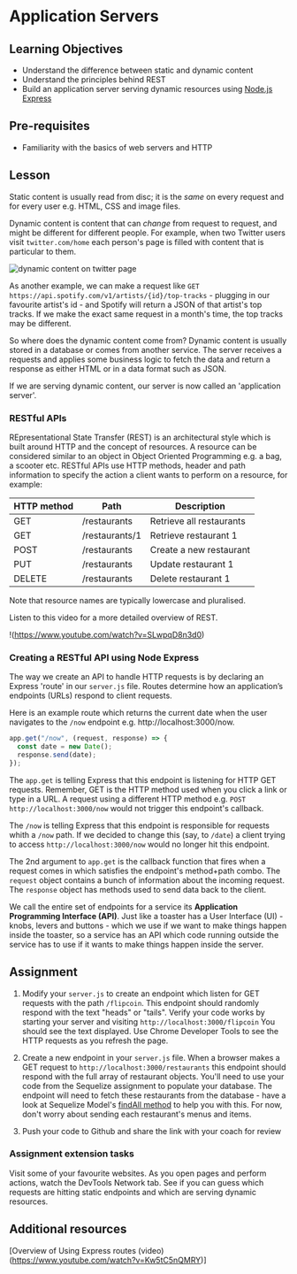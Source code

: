 # Application Servers

## Learning Objectives

- Understand the difference between static and dynamic content
- Understand the principles behind REST
- Build an application server serving dynamic resources using [Node.js Express](https://expressjs.com/)

## Pre-requisites

- Familiarity with the basics of web servers and HTTP

## Lesson

Static content is usually read from disc; it is the <em>same</em> on every request and for every user e.g. HTML, CSS and image files.

Dynamic content is content that can <em>change</em> from request to request, and might be different for different people. For example, when two Twitter users visit `twitter.com/home` each person's page is filled with content that is particular to them.

![dynamic content on twitter page](https://user-images.githubusercontent.com/1316724/113910233-7fea8600-97d0-11eb-96fb-226c84b4ceef.jpg)

As another example, we can make a request like `GET https://api.spotify.com/v1/artists/{id}/top-tracks` - plugging in our favourite artist's id - and Spotify will return a JSON of that artist's top tracks. If we make the exact same request in a month's time, the top tracks may be different.

So where does the dynamic content come from? Dynamic content is usually stored in a database or comes from another service. The server receives a requests and applies some business logic to fetch the data and return a response as either HTML or in a data format such as JSON.

If we are serving dynamic content, our server is now called an 'application server'.

### RESTful APIs
REpresentational State Transfer (REST) is an architectural style which is built around HTTP and the concept of resources. A resource can be considered similar to an object in Object Oriented Programming e.g. a bag, a scooter etc. RESTful APIs use HTTP methods, header and path information to specify the action a client wants to perform on a resource, for example:

|**HTTP method**|**Path**|**Description**|
|---------------|--------|---------------|
|GET|/restaurants|Retrieve all restaurants|
|GET|/restaurants/1|Retrieve restaurant 1|
|POST|/restaurants|Create a new restaurant|
|PUT|/restaurants|Update restaurant 1|
|DELETE|/restaurants|Delete restaurant 1|

Note that resource names are typically lowercase and pluralised.

Listen to this video for a more detailed overview of REST.

!(https://www.youtube.com/watch?v=SLwpqD8n3d0)

### Creating a RESTful API using Node Express

The way we create an API to handle HTTP requests is by declaring an Express 'route' in our `server.js` file. Routes determine how an application’s endpoints (URLs) respond to client requests.

Here is an example route which returns the current date when the user navigates to the `/now` endpoint e.g. http://localhost:3000/now.

```javascript
app.get("/now", (request, response) => {
  const date = new Date();
  response.send(date);
});
```

The `app.get` is telling Express that this endpoint is listening for HTTP GET requests. Remember, GET is the HTTP method used when you click a link or type in a URL. A request using a different HTTP method e.g. `POST http://localhost:3000/now` would not trigger this endpoint's callback.

The `/now` is telling Express that this endpoint is responsible for requests whith a `/now` path. If we decided to change this (say, to `/date`) a client trying to access `http://localhost:3000/now` would no longer hit this endpoint.

The 2nd argument to `app.get` is the callback function that fires when a request comes in which satisfies the endpoint's method+path combo. The `request` object contains a bunch of information about the incoming request. The `response` object has methods used to send data back to the client.

We call the entire set of endpoints for a service its **Application Programming Interface (API)**. Just like a toaster has a User Interface (UI) - knobs, levers and buttons - which we use if we want to make things happen inside the toaster, so a service has an API which code running outside the service has to use if it wants to make things happen inside the server.

## Assignment

1. Modify your `server.js` to create an endpoint which listen for GET requests with the path `/flipcoin`. This endpoint should randomly respond with the text "heads" or "tails". Verify your code works by starting your server and visiting `http://localhost:3000/flipcoin` You should see the text displayed. Use Chrome Developer Tools to see the HTTP requests as you refresh the page.
   
2. Create a new endpoint in your `server.js` file. When a browser makes a GET request to `http://localhost:3000/restaurants` this endpoint should respond with the full array of restaurant objects. You'll need to use your code from the Sequelize assignment to populate your database. The endpoint will need to fetch these restaurants from the database - have a look at Sequelize Model's [findAll method](https://sequelize.org/master/class/lib/model.js~Model.html#static-method-findAll) to help you with this. For now, don't worry about sending each restaurant's menus and items.

3. Push your code to Github and share the link with your coach for review

### Assignment extension tasks

Visit some of your favourite websites. As you open pages and perform actions, watch the DevTools Network tab. See if you can guess which requests are hitting static endpoints and which are serving dynamic resources.

## Additional resources
[Overview of Using Express routes (video)(https://www.youtube.com/watch?v=Kw5tC5nQMRY)]
